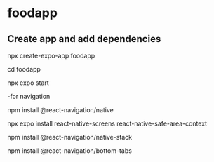 # foodapp

## Create app and add dependencies
npx create-expo-app foodapp

cd foodapp

npx expo start

-for navigation 

npm install @react-navigation/native


npx expo install react-native-screens react-native-safe-area-context

npm install @react-navigation/native-stack

npm install @react-navigation/bottom-tabs

